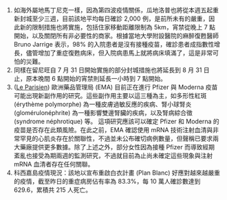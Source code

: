 1. 如海外屬地馬丁尼克一樣，因為第四波疫情關係，瓜地洛普也將從本週五起重新封城至少三週，目前該地平均每日確診 2,000 例，是前所未有的嚴重，因此新的限制措施也將實施，包括住家移動距離限制為 5km，宵禁從晚上 7 點開始，以及關閉所有非必要性的商家。根據當地大學附設醫院的麻醉復甦醫師 Bruno Jarrige 表示，98% 的入院患者是沒有接種疫苗，確診患者成指數性增長，儘管增加了重症復甦病床，但入院病患馬上就將病床填滿了，這是非常可怕的災難。
1. 同樣在留尼旺自 7 月 31 日開始實施的部分封城措施也將延長到 8 月 31 日止，原本晚間 6 點開始的宵禁則延長一小時到 7 點開始。
1. ([Le Parisien](https://bit.ly/3iHiG7j)) 歐洲藥品管理局 (EMA) 目前正在進行 Pfizer 與 Moderna 疫苗可能出現新副作用的研究。這些副作用主要以這三種為主，如多形性紅斑 (érythème polymorphe) 為一種皮膚過敏反應的疾病、腎小球腎炎 (glomérulonéphrite) 為一種影響雙邊腎臟的疾病，以及腎病綜合徵 (syndrome néphrotique) 等。 這項研究應該可以確定 Pfizer 和 Moderna 的疫苗是否存在此類風險。在此之前，EMA 確認使用 mRNA 技術注射血清與非常罕見的心肌炎存在於關聯性，不過並未公布確切病例數量，但聲稱已要求兩大藥廠提供更多數據。除了上述之外，部分女性因為接種 Pfizer 而導致經期紊亂也接受為期兩週的監測研究，不過就目前為止尚未確定這些現象與注射 mRNA 血清者存在任何關聯。
1. 科西嘉島疫情現況：該地以宣布重啟白衣計畫 (Plan Blanc) 好應對越來越嚴重的疫情，截至昨日的重症病房佔有率為 83.3%，每 10 萬人確診數達到 629.6，累積共 215 人死亡。

